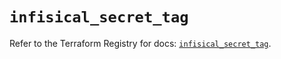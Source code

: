 # `infisical_secret_tag`

Refer to the Terraform Registry for docs: [`infisical_secret_tag`](https://registry.terraform.io/providers/infisical/infisical/0.15.41/docs/resources/secret_tag).
